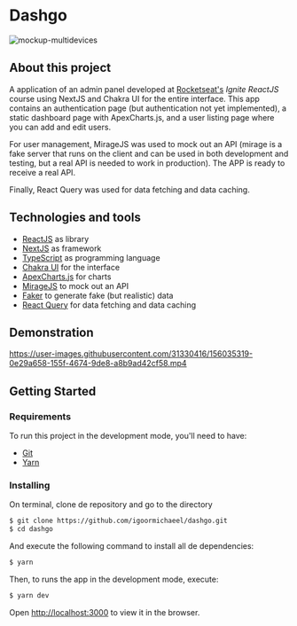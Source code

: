 # Dashgo
![mockup-multidevices](https://user-images.githubusercontent.com/31330416/156051348-bdeed1f0-d5db-4c45-bbde-85e515119173.png)

## About this project

A application of an admin panel developed at [Rocketseat's](https://www.rocketseat.com.br/) _Ignite ReactJS_ course using NextJS and Chakra UI for the entire interface. This app contains an authentication page (but authentication not yet implemented), a static dashboard page with ApexCharts.js, and a user listing page where you can add and edit users.

For user management, MirageJS was used to mock out an API (mirage is a fake server that runs on the client and can be used in both development and testing, but a real API is needed to work in production). The APP is ready to receive a real API.

Finally, React Query was used for data fetching and data caching.

## Technologies and tools

- [ReactJS](https://reactjs.org/) as library
- [NextJS](https://nextjs.org/) as framework
- [TypeScript](https://www.typescriptlang.org/) as programming language
- [Chakra UI](https://chakra-ui.com/) for the interface
- [ApexCharts.js](https://apexcharts.com/) for charts
- [MirageJS](https://miragejs.com/) to mock out an API
- [Faker](https://www.npmjs.com/package/@withshepherd/faker) to generate fake (but realistic) data
- [React Query](https://react-query.tanstack.com/) for data fetching and data caching

## Demonstration

https://user-images.githubusercontent.com/31330416/156035319-0e29a658-155f-4674-9de8-a8b9ad42cf58.mp4

## Getting Started

### Requirements

To run this project in the development mode, you'll need to have:
- [Git](https://git-scm.com/)
- [Yarn](https://classic.yarnpkg.com)

### Installing

On terminal, clone de repository and go to the directory
```bash
$ git clone https://github.com/igoormichaeel/dashgo.git
$ cd dashgo
```
And execute the following command to install all de dependencies:

```bash
$ yarn
```

Then, to runs the app in the development mode, execute:

```bash
$ yarn dev
```

Open [http://localhost:3000](http://localhost:3000) to view it in the browser.
